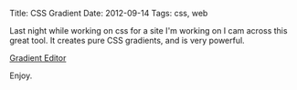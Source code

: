 Title: CSS Gradient
Date: 2012-09-14
Tags: css, web

Last night while working on css for a site I'm working on I cam across this great tool. It creates pure CSS gradients, and is very powerful.

[Gradient Editor](http://www.colorzilla.com/gradient-editor/)

Enjoy.
